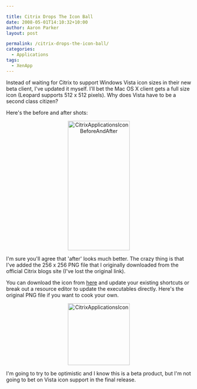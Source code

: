 ```yaml
---

title: Citrix Drops The Icon Ball
date: 2008-05-01T14:10:32+10:00
author: Aaron Parker
layout: post

permalink: /citrix-drops-the-icon-ball/
categories:
  - Applications
tags:
  - XenApp
---
```

Instead of waiting for Citrix to support Windows Vista icon sizes in their new beta client, I've updated it myself. I'll bet the Mac OS X client gets a full size icon (Leopard supports 512 x 512 pixels). Why does Vista have to be a second class citizen?

Here's the before and after shots:

<p align="center">
  <img border="0" alt="CitrixApplicationsIconBeforeAndAfter" src="{{site.baseurl}}/media/2008/05/citrixapplicationsiconbeforeandafter.png" width="168" height="352" />
</p>

I'm sure you'll agree that 'after' looks much better. The crazy thing is that I've added the 256 x 256 PNG file that I originally downloaded from the official Citrix blogs site (I've lost the original link).

You can download the icon from [here]({{site.baseurl}}/media/2008/05/CitrixApplications.ico) and update your existing shortcuts or break out a resource editor to update the executables directly. Here's the original PNG file if you want to cook your own.

<p align="center">
  <img border="0" alt="CitrixApplicationsIcon" src="{{site.baseurl}}/media/2008/05/citrixapplicationsicon.png" width="168" height="168" />
</p>

I'm going to try to be optimistic and I know this is a beta product, but I'm not going to bet on Vista icon support in the final release.